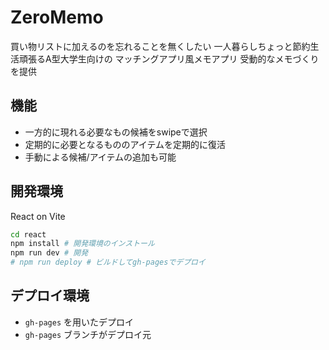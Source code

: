 # ZeroMemo

買い物リストに加えるのを忘れることを無くしたい
一人暮らしちょっと節約生活頑張るA型大学生向けの
マッチングアプリ風メモアプリ 受動的なメモづくりを提供

## 機能

- 一方的に現れる必要なもの候補をswipeで選択
- 定期的に必要となるもののアイテムを定期的に復活
- 手動による候補/アイテムの追加も可能

## 開発環境

React on Vite

```bash
cd react
npm install # 開発環境のインストール
npm run dev # 開発
# npm run deploy # ビルドしてgh-pagesでデプロイ
```

## デプロイ環境

- `gh-pages` を用いたデプロイ
- `gh-pages` ブランチがデプロイ元
